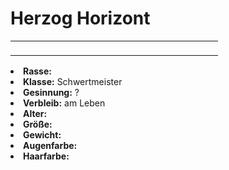 # Herzog Horizont

<primary-label ref="npc"/>

<secondary-label ref="tenebris"/>

<secondary-label ref="markath"/>

<table>
<tr><td>
<p>

</p>

</td><td width="300">
<!-- Edit here -->
<img src="horizont.png" alt="" />
</td></tr>
</table>

<procedure title="Allgemeine Informationen">
<list columns="3">
<li><b>Rasse:</b> <a href="Folks.md" anchor="tieflinge"></a></li>
<li><b>Klasse:</b> Schwertmeister</li>
<li><b>Gesinnung:</b> ?</li>
<li><b>Verbleib:</b> am Leben</li>
</list>
</procedure>

<procedure title="Aussehen">
<list columns="3">
<li><b>Alter:</b> </li>
<li><b>Größe:</b> </li>
<li><b>Gewicht:</b> </li>
<li><b>Augenfarbe:</b> </li>
<li><b>Haarfarbe:</b> </li>
</list>
</procedure>

<procedure title="Beziehungen">
<list columns="3">

</list>
</procedure>

<!--
## Notizen

- **Ziele:** 
- **Geheimnisse:** 
-->